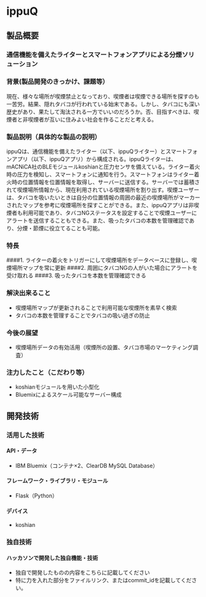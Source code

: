 # ippuQ

## 製品概要

### 通信機能を備えたライターとスマートフォンアプリによる分煙ソリューション

### 背景(製品開発のきっかけ、課題等）

現在、様々な場所が喫煙禁止となっており、喫煙者は喫煙できる場所を探すのも一苦労。結果、隠れタバコが行われている始末である。しかし、タバコにも深い歴史があり、果たして淘汰される一方でいいのだろうか。否、目指すべきは、喫煙者と非喫煙者が互いに住みよい社会を作ることだと考える。

### 製品説明（具体的な製品の説明）

ippuQは、通信機能を備えたライター（以下、ippuQライター）とスマートフォンアプリ（以下、ippuQアプリ）から構成される。ippuQライターは、mACNiCA社のBLEモジュールkoshianと圧力センサを備えている。ライター着火時の圧力を検知し、スマートフォンに通知を行う。スマートフォンはライター着火時の位置情報を位置情報を取得し、サーバーに送信する。サーバーでは蓄積されて喫煙場所情報から、現在利用されている喫煙場所を割り出す。喫煙ユーザーは、タバコを吸いたいときは自分の位置情報の周囲の最近の喫煙場所がマーカーされたマップを参考に喫煙場所を探すことができる。また、ippuQアプリは非喫煙者も利用可能であり、タバコNGステータスを設定することで喫煙ユーザーにアラートを送信することもできる。また、吸ったタバコの本数を管理確認であり、分煙・節煙に役立てることも可能。

### 特長

####1. ライターの着火をトリガーにして喫煙場所をデータベースに登録し、喫煙場所マップを常に更新
####2. 周囲にタバコNGの人がいた場合にアラートを受け取れる
####3. 吸ったタバコを本数を管理確認できる

### 解決出来ること

* 喫煙場所マップが更新されることで利用可能な喫煙所を素早く検索
* タバコの本数を管理することでタバコの吸い過ぎの防止

### 今後の展望

* 喫煙場所データの有効活用（喫煙所の設置、タバコ市場のマーケティング調査）

### 注力したこと（こだわり等）

* koshianモジュールを用いた小型化
* Bluemixによるスケール可能なサーバー構成

## 開発技術
### 活用した技術
#### API・データ
* IBM Bluemix（コンテナ×2、ClearDB MySQL Database）

#### フレームワーク・ライブラリ・モジュール
* Flask（Python）

#### デバイス
* koshian

### 独自技術
#### ハッカソンで開発した独自機能・技術
* 独自で開発したものの内容をこちらに記載してください
* 特に力を入れた部分をファイルリンク、またはcommit_idを記載してください。
